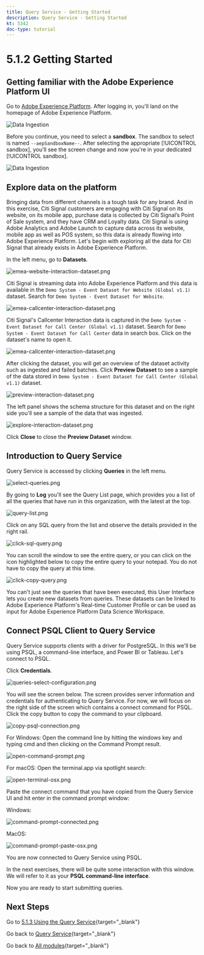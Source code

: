 ```yaml
---
title: Query Service - Getting Started
description: Query Service - Getting Started
kt: 5342
doc-type: tutorial
---
```

# 5.1.2 Getting Started

## Getting familiar with the Adobe Experience Platform UI

Go to [Adobe Experience Platform](https://experience.adobe.com/platform). After logging in, you'll land on the homepage of Adobe Experience Platform.

![Data Ingestion](./../../../../modules/delivery-activation/datacollection/dc1.2/images/home.png)

Before you continue, you need to select a **sandbox**. The sandbox to select is named ``--aepSandboxName--``. After selecting the appropriate [!UICONTROL sandbox], you'll see the screen change and now you're in your dedicated [!UICONTROL sandbox].

![Data Ingestion](./../../../../modules/delivery-activation/datacollection/dc1.2/images/sb1.png)

## Explore data on the platform

Bringing data from different channels is a tough task for any brand. And in this exercise, Citi Signal customers are engaging with Citi Signal on its website, on its mobile app, purchase data is collected by Citi Signal’s Point of Sale system, and they have CRM and Loyalty data. Citi Signal is using Adobe Analytics and Adobe Launch to capture data across its website, mobile app as well as POS system, so this data is already flowing into Adobe Experience Platform. Let's begin with exploring all the data for Citi Signal that already exists in Adobe Experience Platform.

In the left menu, go to **Datasets**.

![emea-website-interaction-dataset.png](./images/emeawebsiteinteractiondataset.png)

Citi Signal is streaming data into Adobe Experience Platform and this data is available in the `Demo System - Event Dataset for Website (Global v1.1)` dataset. Search for `Demo System - Event Dataset for Website`.

![emea-callcenter-interaction-dataset.png](./images/emeawebsiteinteractiondataset1.png)

Citi Signal's Callcenter Interaction data is captured in the `Demo System - Event Dataset for Call Center (Global v1.1)` dataset. Search for `Demo System - Event Dataset for Call Center` data in search box. Click on the dataset's name to open it.

![emea-callcenter-interaction-dataset.png](./images/emeacallcenterinteractiondataset.png)

After clicking the dataset, you will get an overview of the dataset activity such as ingested and failed batches. Click **Preview Dataset** to see a sample of the data stored in `Demo System - Event Dataset for Call Center (Global v1.1)` dataset. 

![preview-interaction-dataset.png](./images/previewinteractiondataset.png)

The left panel shows the schema structure for this dataset and on the right side you'll see a sample of the data that was ingested.

![explore-interaction-dataset.png](./images/exploreinteractiondataset.png)

Click **Close** to close the **Preview Dataset** window.

## Introduction to Query Service

Query Service is accessed by clicking **Queries** in the left menu.

![select-queries.png](./images/selectqueries.png)

By going to **Log** you'll see the Query List page, which provides you a list of all the queries that have run in this organization, with the latest at the top.

![query-list.png](./images/querylist.png)

Click on any SQL query from the list and observe the details provided in the right rail.

![click-sql-query.png](./images/clicksqlquery.png)

You can scroll the window to see the entire query, or you can click on the icon highlighted below to copy the entire query to your notepad. You do not have to copy the query at this time.

![click-copy-query.png](./images/clickcopyquery.png)

You can't just see the queries that have been executed, this User Interface lets you create new datasets from queries. These datasets can be linked to Adobe Experience Platform's Real-time Customer Profile or can be used as input for Adobe Experience Platform Data Science Workspace.

## Connect PSQL Client to Query Service

Query Service supports clients with a driver for PostgreSQL. In this we'll be using PSQL, a command-line interface, and Power BI or Tableau. Let's connect to PSQL.

Click **Credentials**.

![queries-select-configuration.png](./images/queriesselectconfiguration.png)

You will see the screen below. The screen provides server information and credentials for authenticating to Query Service. For now, we will focus on the right side of the screen which contains a connect command for PSQL. Click the copy button to copy the command to your clipboard.

![copy-psql-connection.png](./images/copypsqlconnection.png)

For Windows: Open the command line by hitting the windows key and typing cmd  and then clicking on the Command Prompt result.

![open-command-prompt.png](./images/opencommandprompt.png)

For macOS: Open the terminal.app via spotlight search:

![open-terminal-osx.png](./images/openterminalosx.png)

Paste the connect command that you have copied from the Query Service UI and hit enter in the command prompt window:

Windows:

![command-prompt-connected.png](./images/commandpromptconnected.png)

MacOS:

![command-prompt-paste-osx.png](./images/commandpromptpasteosx.png)

You are now connected to Query Service using PSQL.

In the next exercises, there will be quite some interaction with this window. We will refer to it as your **PSQL command-line interface**.

Now you are ready to start submitting queries.

## Next Steps

Go to [5.1.3 Using the Query Service](./ex3.md){target="_blank"}

Go back to [Query Service](./query-service.md){target="_blank"}

Go back to [All modules](./../../../../overview.md){target="_blank"}